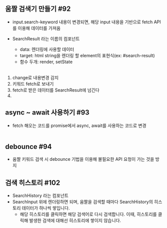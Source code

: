 ## 움짤 검색기 만들기 #92
- input.search-keyword 내용이 변경되면, 해당 input 내용을 기반으로 fetch API를 이용해 데이터를 가져옴

- SearchResult 라는 이름의 컴포넌트
    - data: 렌더링에 사용할 데이터
    - target: html string을 렌더링 할 element의 표현식(ex: #search-result)
    - 함수 두개: render, setState<br><br>
    
1. change로 내용변경 감지
2. 키워드 fetch로 보내기 
3. fetch로 받은 데이터를 SearchResult에 넘긴다
4. 
    
##  async ~ await 사용하기 #93
- fetch 해오는 코드를 promise에서 async, await를 사용하는 코드로 변경<br><br>

## debounce #94
- 움짤 키워드 검색 시 debounce 기법을 이용해 불필요한 API 요청이 가는 것을 방지

## 검색 히스토리 #102
- SearchHistory 라는 컴포넌트
- SearchInput 위에 렌더링하면 되며, 움짤을 검색할 때마다 SearchHistory의 히스토리 데이터가 하나씩 쌓입니다.
    - 해당 히스토리를 클릭하면 해당 검색어로 다시 검색합니다. 이때, 히스토리를 클릭해 발생한 검색에 대해선 히스토리에 쌓이지 않습니다.
